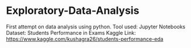 # Exploratory-Data-Analysis

First attempt on data analysis using python.
Tool used: Jupyter Notebooks
Dataset: Students Performance in Exams
Kaggle Link: https://www.kaggle.com/kushagra26/students-performance-eda
